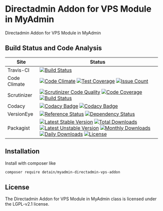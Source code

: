 # Directadmin Addon for VPS Module in MyAdmin

Directadmin Addon for VPS Module in MyAdmin

## Build Status and Code Analysis

Site          | Status
--------------|---------------------------
Travis-CI     | [![Build Status](https://travis-ci.org/detain/myadmin-directadmin-vps-addon.svg?branch=master)](https://travis-ci.org/detain/myadmin-directadmin-vps-addon)
Code Climate  | [![Code Climate](https://codeclimate.com/github/detain/myadmin-directadmin-vps-addon/badges/gpa.svg)](https://codeclimate.com/github/detain/myadmin-directadmin-vps-addon) [![Test Coverage](https://codeclimate.com/github/detain/myadmin-directadmin-vps-addon/badges/coverage.svg)](https://codeclimate.com/github/detain/myadmin-directadmin-vps-addon/coverage) [![Issue Count](https://codeclimate.com/github/detain/myadmin-directadmin-vps-addon/badges/issue_count.svg)](https://codeclimate.com/github/detain/myadmin-directadmin-vps-addon)
Scrutinizer   | [![Scrutinizer Code Quality](https://scrutinizer-ci.com/g/myadmin-plugins/myadmin-directadmin-vps-addon/badges/quality-score.png?b=master)](https://scrutinizer-ci.com/g/myadmin-plugins/myadmin-directadmin-vps-addon/?branch=master) [![Code Coverage](https://scrutinizer-ci.com/g/myadmin-plugins/myadmin-directadmin-vps-addon/badges/coverage.png?b=master)](https://scrutinizer-ci.com/g/myadmin-plugins/myadmin-directadmin-vps-addon/?branch=master) [![Build Status](https://scrutinizer-ci.com/g/myadmin-plugins/myadmin-directadmin-vps-addon/badges/build.png?b=master)](https://scrutinizer-ci.com/g/myadmin-plugins/myadmin-directadmin-vps-addon/build-status/master)
Codacy        | [![Codacy Badge](https://api.codacy.com/project/badge/Grade/226251fc068f4fd5b4b4ef9a40011d06)](https://www.codacy.com/app/detain/myadmin-directadmin-vps-addon) [![Codacy Badge](https://api.codacy.com/project/badge/Coverage/25fa74eb74c947bf969602fcfe87e349)](https://www.codacy.com/app/detain/myadmin-directadmin-vps-addon?utm_source=github.com&utm_medium=referral&utm_content=detain/myadmin-directadmin-vps-addon&utm_campaign=Badge_Coverage)
VersionEye    | [![Reference Status](https://www.versioneye.com/php/detain:myadmin-directadmin-vps-addon/reference_badge.svg?style=flat)](https://www.versioneye.com/php/detain:myadmin-directadmin-vps-addon/references) [![Dependency Status](https://www.versioneye.com/user/projects/592f7318bafc5500414dfd2a/badge.svg?style=flat-square)](https://www.versioneye.com/user/projects/592f7318bafc5500414dfd2a)
Packagist     | [![Latest Stable Version](https://poser.pugx.org/detain/myadmin-directadmin-vps-addon/version)](https://packagist.org/packages/detain/myadmin-directadmin-vps-addon) [![Total Downloads](https://poser.pugx.org/detain/myadmin-directadmin-vps-addon/downloads)](https://packagist.org/packages/detain/myadmin-directadmin-vps-addon) [![Latest Unstable Version](https://poser.pugx.org/detain/myadmin-directadmin-vps-addon/v/unstable)](//packagist.org/packages/detain/myadmin-directadmin-vps-addon) [![Monthly Downloads](https://poser.pugx.org/detain/myadmin-directadmin-vps-addon/d/monthly)](https://packagist.org/packages/detain/myadmin-directadmin-vps-addon) [![Daily Downloads](https://poser.pugx.org/detain/myadmin-directadmin-vps-addon/d/daily)](https://packagist.org/packages/detain/myadmin-directadmin-vps-addon) [![License](https://poser.pugx.org/detain/myadmin-directadmin-vps-addon/license)](https://packagist.org/packages/detain/myadmin-directadmin-vps-addon)


## Installation

Install with composer like

```sh
composer require detain/myadmin-directadmin-vps-addon
```

## License

The Directadmin Addon for VPS Module in MyAdmin class is licensed under the LGPL-v2.1 license.

